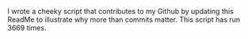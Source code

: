 I wrote a cheeky script that contributes to my Github by updating this ReadMe to illustrate why more than commits matter. This script has run 3669 times.